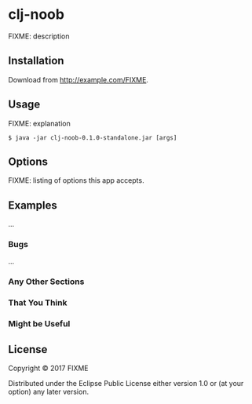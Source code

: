 # clj-noob

FIXME: description

## Installation

Download from http://example.com/FIXME.

## Usage

FIXME: explanation

    $ java -jar clj-noob-0.1.0-standalone.jar [args]

## Options

FIXME: listing of options this app accepts.

## Examples

...

### Bugs

...

### Any Other Sections
### That You Think
### Might be Useful

## License

Copyright © 2017 FIXME

Distributed under the Eclipse Public License either version 1.0 or (at
your option) any later version.
